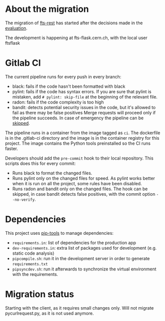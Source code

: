 # About the migration
The migration of [fts-rest](https://gitlab.cern.ch:8443/fts/fts-rest) has started after the decisions made in 
the [evaluation](https://its.cern.ch/jira/browse/FTS-1496).

The development is happening at fts-flask.cern.ch, with the local user ftsflask 

# Gitlab CI
The current pipeline runs for every push in every branch:
- black: fails if the code hasn't been formatted with black
- pylint: fails if the code has syntax errors. If you are sure that pylint is mistaken, add `# pylint: skip-file` at
 the beginning of the relevant file.
- radon: fails if the code complexity is too high
- bandit: detects potential security issues in the code, but it's allowed to fail as there may be false positives
Merge requests will proceed only if the pipeline succeeds.
In case of emergency the pipeline can be [skipped](https://docs.gitlab.com/ee/ci/yaml/#skipping-jobs).

The pipeline runs in a container from the image tagged as `ci`. The dockerfile is in the .gitlab-ci directory and the image is in the container registry for this project. The image contains the Python tools preinstalled so the CI runs faster.

Developers should add the `pre-commit` hook to their local repository. This scripts does this for every commit:
- Runs black to format the changed files.
- Runs pylint only on the changed files for speed. As pylint works better when it is run on all the project, some rules have been disabled.
- Runs radon and bandit only on the changed files.
The hook can be skipped, in case bandit detects false positives, with the commit option `--no-verify`.

# Dependencies
This project uses [pip-tools](https://github.com/jazzband/pip-tools) to manage dependencies:
- `requirements.in`: list of dependencies for the production app
- `dev-requirements.in`: extra list of packages used for development (e.g. static code analysis)
- `pipcompile.sh`: run it in the development server in order to generate `requirements.txt`
- `pipsyncdev.sh`: run it afterwards to synchronize the virtual environment with the requirements.

# Migration status
Starting with the client, as it requires small changes only. Will not migrate pycurlrequest.py, as it is not used
 anymore. 